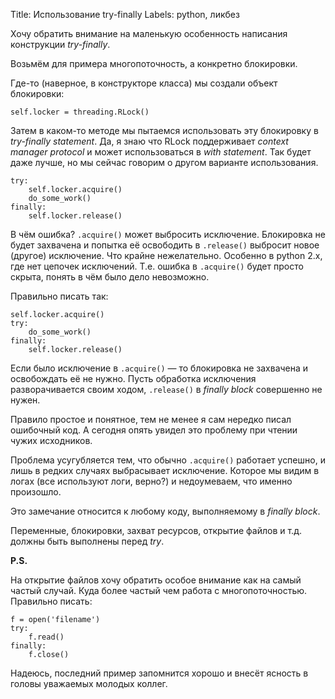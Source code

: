 Title: Использование try-finally
Labels: python, ликбез

Хочу обратить внимание на маленькую особенность написания конструкции
*try-finally*.

Возьмём для примера многопоточность, а конкретно блокировки.

Где-то (наверное, в конструкторе класса) мы создали объект блокировки:

    self.locker = threading.RLock()

Затем в каком-то методе мы пытаемся использовать эту блокировку в
*try-finally statement*. Да, я знаю что RLock поддерживает *context
manager protocol* и может использоваться в *with statement*. Так будет
даже лучше, но мы сейчас говорим о другом варианте использования.

    try:
        self.locker.acquire()
        do_some_work()
    finally:
        self.locker.release()

В чём ошибка? `.acquire()` может выбросить исключение. Блокировка не
будет захвачена и попытка её освободить в `.release()` выбросит новое
(другое) исключение. Что крайне нежелательно. Особенно в python 2.x,
где нет цепочек исключений. Т.е. ошибка в `.acquire()` будет просто
скрыта, понять в чём было дело невозможно.

Правильно писать так:

    self.locker.acquire()
    try:
        do_some_work()
    finally:
        self.locker.release()

Если было исключение в `.acquire()` — то блокировка не захвачена и
освобождать её не нужно. Пусть обработка исключения разворачивается
своим ходом, `.release()` в *finally block* совершенно не нужен.

Правило простое и понятное, тем не менее я сам нередко писал ошибочный
код. А сегодня опять увидел это проблему при чтении чужих исходников.

Проблема усугубляется тем, что обычно `.acquire()` работает успешно, и
лишь в редких случаях выбрасывает исключение. Которое мы видим в логах
(все используют логи, верно?) и недоумеваем, что именно произошло.

Это замечание относится к любому коду, выполняемому в *finally block*.

Переменные, блокировки, захват ресурсов, открытие файлов и т.д. должны
быть выполнены перед *try*.

**P.S.**

На открытие файлов хочу обратить особое внимание как на самый частый
случай. Куда более частый чем работа с многопоточностью. Правильно
писать:

    f = open('filename')
    try:
        f.read()
    finally:
        f.close()

Надеюсь, последний пример запомнится хорошо и внесёт ясность в головы
уважаемых молодых коллег.
